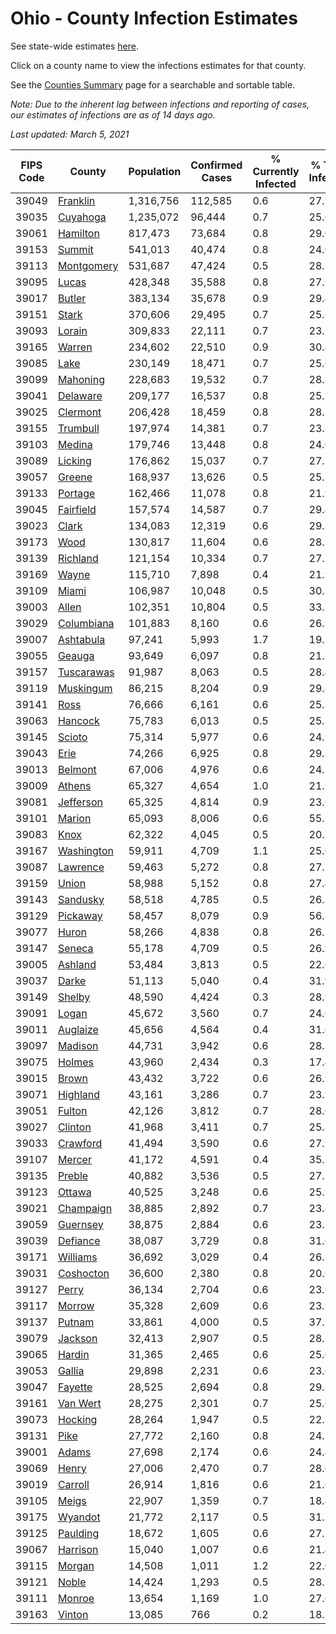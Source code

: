 # Ohio - County Infection Estimates

See state-wide estimates [here](/infections/us-oh).

Click on a county name to view the infections estimates for that county.

See the [Counties Summary](/infections/summary-counties) page for a searchable and sortable table.

*Note: Due to the inherent lag between infections and reporting of cases, our estimates of infections are as of 14 days ago.*

*Last updated: March 5, 2021*

|   FIPS Code |                   County |   Population |   Confirmed Cases |   % Currently Infected |   % Total Infected |
|-------------|--------------------------|--------------|-------------------|------------------------|--------------------|
|       39049 |     [Franklin](franklin) |    1,316,756 |           112,585 |                    0.6 |               27.9 |
|       39035 |     [Cuyahoga](cuyahoga) |    1,235,072 |            96,444 |                    0.7 |               25.6 |
|       39061 |     [Hamilton](hamilton) |      817,473 |            73,684 |                    0.8 |               29.0 |
|       39153 |         [Summit](summit) |      541,013 |            40,474 |                    0.8 |               24.0 |
|       39113 | [Montgomery](montgomery) |      531,687 |            47,424 |                    0.5 |               28.3 |
|       39095 |           [Lucas](lucas) |      428,348 |            35,588 |                    0.8 |               27.5 |
|       39017 |         [Butler](butler) |      383,134 |            35,678 |                    0.9 |               29.4 |
|       39151 |           [Stark](stark) |      370,606 |            29,495 |                    0.7 |               25.6 |
|       39093 |         [Lorain](lorain) |      309,833 |            22,111 |                    0.7 |               23.2 |
|       39165 |         [Warren](warren) |      234,602 |            22,510 |                    0.9 |               30.4 |
|       39085 |             [Lake](lake) |      230,149 |            18,471 |                    0.7 |               25.6 |
|       39099 |     [Mahoning](mahoning) |      228,683 |            19,532 |                    0.7 |               28.8 |
|       39041 |     [Delaware](delaware) |      209,177 |            16,537 |                    0.8 |               25.2 |
|       39025 |     [Clermont](clermont) |      206,428 |            18,459 |                    0.8 |               28.2 |
|       39155 |     [Trumbull](trumbull) |      197,974 |            14,381 |                    0.7 |               23.8 |
|       39103 |         [Medina](medina) |      179,746 |            13,448 |                    0.8 |               24.0 |
|       39089 |       [Licking](licking) |      176,862 |            15,037 |                    0.7 |               27.1 |
|       39057 |         [Greene](greene) |      168,937 |            13,626 |                    0.5 |               25.3 |
|       39133 |       [Portage](portage) |      162,466 |            11,078 |                    0.8 |               21.9 |
|       39045 |   [Fairfield](fairfield) |      157,574 |            14,587 |                    0.7 |               29.4 |
|       39023 |           [Clark](clark) |      134,083 |            12,319 |                    0.6 |               29.1 |
|       39173 |             [Wood](wood) |      130,817 |            11,604 |                    0.6 |               28.3 |
|       39139 |     [Richland](richland) |      121,154 |            10,334 |                    0.7 |               27.3 |
|       39169 |           [Wayne](wayne) |      115,710 |             7,898 |                    0.4 |               21.9 |
|       39109 |           [Miami](miami) |      106,987 |            10,048 |                    0.5 |               30.3 |
|       39003 |           [Allen](allen) |      102,351 |            10,804 |                    0.5 |               33.7 |
|       39029 | [Columbiana](columbiana) |      101,883 |             8,160 |                    0.6 |               26.9 |
|       39007 |   [Ashtabula](ashtabula) |       97,241 |             5,993 |                    1.7 |               19.8 |
|       39055 |         [Geauga](geauga) |       93,649 |             6,097 |                    0.8 |               21.2 |
|       39157 | [Tuscarawas](tuscarawas) |       91,987 |             8,063 |                    0.5 |               28.4 |
|       39119 |   [Muskingum](muskingum) |       86,215 |             8,204 |                    0.9 |               29.8 |
|       39141 |             [Ross](ross) |       76,666 |             6,161 |                    0.6 |               25.3 |
|       39063 |       [Hancock](hancock) |       75,783 |             6,013 |                    0.5 |               25.2 |
|       39145 |         [Scioto](scioto) |       75,314 |             5,977 |                    0.6 |               24.9 |
|       39043 |             [Erie](erie) |       74,266 |             6,925 |                    0.8 |               29.8 |
|       39013 |       [Belmont](belmont) |       67,006 |             4,976 |                    0.6 |               24.5 |
|       39009 |         [Athens](athens) |       65,327 |             4,654 |                    1.0 |               21.9 |
|       39081 |   [Jefferson](jefferson) |       65,325 |             4,814 |                    0.9 |               23.6 |
|       39101 |         [Marion](marion) |       65,093 |             8,006 |                    0.6 |               55.2 |
|       39083 |             [Knox](knox) |       62,322 |             4,045 |                    0.5 |               20.5 |
|       39167 | [Washington](washington) |       59,911 |             4,709 |                    1.1 |               25.0 |
|       39087 |     [Lawrence](lawrence) |       59,463 |             5,272 |                    0.8 |               27.7 |
|       39159 |           [Union](union) |       58,988 |             5,152 |                    0.8 |               27.4 |
|       39143 |     [Sandusky](sandusky) |       58,518 |             4,785 |                    0.5 |               26.3 |
|       39129 |     [Pickaway](pickaway) |       58,457 |             8,079 |                    0.9 |               56.8 |
|       39077 |           [Huron](huron) |       58,266 |             4,838 |                    0.8 |               26.5 |
|       39147 |         [Seneca](seneca) |       55,178 |             4,709 |                    0.5 |               26.9 |
|       39005 |       [Ashland](ashland) |       53,484 |             3,813 |                    0.5 |               22.6 |
|       39037 |           [Darke](darke) |       51,113 |             5,040 |                    0.4 |               31.9 |
|       39149 |         [Shelby](shelby) |       48,590 |             4,424 |                    0.3 |               28.9 |
|       39091 |           [Logan](logan) |       45,672 |             3,560 |                    0.7 |               24.6 |
|       39011 |     [Auglaize](auglaize) |       45,656 |             4,564 |                    0.4 |               31.6 |
|       39097 |       [Madison](madison) |       44,731 |             3,942 |                    0.6 |               28.3 |
|       39075 |         [Holmes](holmes) |       43,960 |             2,434 |                    0.3 |               17.4 |
|       39015 |           [Brown](brown) |       43,432 |             3,722 |                    0.6 |               26.9 |
|       39071 |     [Highland](highland) |       43,161 |             3,286 |                    0.7 |               23.9 |
|       39051 |         [Fulton](fulton) |       42,126 |             3,812 |                    0.7 |               28.6 |
|       39027 |       [Clinton](clinton) |       41,968 |             3,411 |                    0.7 |               25.8 |
|       39033 |     [Crawford](crawford) |       41,494 |             3,590 |                    0.6 |               27.9 |
|       39107 |         [Mercer](mercer) |       41,172 |             4,591 |                    0.4 |               35.5 |
|       39135 |         [Preble](preble) |       40,882 |             3,536 |                    0.5 |               27.5 |
|       39123 |         [Ottawa](ottawa) |       40,525 |             3,248 |                    0.6 |               25.9 |
|       39021 |   [Champaign](champaign) |       38,885 |             2,892 |                    0.7 |               23.4 |
|       39059 |     [Guernsey](guernsey) |       38,875 |             2,884 |                    0.6 |               23.5 |
|       39039 |     [Defiance](defiance) |       38,087 |             3,729 |                    0.8 |               31.0 |
|       39171 |     [Williams](williams) |       36,692 |             3,029 |                    0.4 |               26.5 |
|       39031 |   [Coshocton](coshocton) |       36,600 |             2,380 |                    0.8 |               20.6 |
|       39127 |           [Perry](perry) |       36,134 |             2,704 |                    0.6 |               23.6 |
|       39117 |         [Morrow](morrow) |       35,328 |             2,609 |                    0.6 |               23.9 |
|       39137 |         [Putnam](putnam) |       33,861 |             4,000 |                    0.5 |               37.3 |
|       39079 |       [Jackson](jackson) |       32,413 |             2,907 |                    0.5 |               28.3 |
|       39065 |         [Hardin](hardin) |       31,365 |             2,465 |                    0.6 |               25.0 |
|       39053 |         [Gallia](gallia) |       29,898 |             2,231 |                    0.6 |               23.6 |
|       39047 |       [Fayette](fayette) |       28,525 |             2,694 |                    0.8 |               29.8 |
|       39161 |     [Van Wert](van-wert) |       28,275 |             2,301 |                    0.7 |               25.6 |
|       39073 |       [Hocking](hocking) |       28,264 |             1,947 |                    0.5 |               22.1 |
|       39131 |             [Pike](pike) |       27,772 |             2,160 |                    0.8 |               24.1 |
|       39001 |           [Adams](adams) |       27,698 |             2,174 |                    0.6 |               24.4 |
|       39069 |           [Henry](henry) |       27,006 |             2,470 |                    0.7 |               28.6 |
|       39019 |       [Carroll](carroll) |       26,914 |             1,816 |                    0.6 |               21.6 |
|       39105 |           [Meigs](meigs) |       22,907 |             1,359 |                    0.7 |               18.4 |
|       39175 |       [Wyandot](wyandot) |       21,772 |             2,117 |                    0.5 |               31.3 |
|       39125 |     [Paulding](paulding) |       18,672 |             1,605 |                    0.6 |               27.2 |
|       39067 |     [Harrison](harrison) |       15,040 |             1,007 |                    0.6 |               21.4 |
|       39115 |         [Morgan](morgan) |       14,508 |             1,011 |                    1.2 |               22.0 |
|       39121 |           [Noble](noble) |       14,424 |             1,293 |                    0.5 |               28.2 |
|       39111 |         [Monroe](monroe) |       13,654 |             1,169 |                    1.0 |               27.6 |
|       39163 |         [Vinton](vinton) |       13,085 |               766 |                    0.2 |               18.8 |
